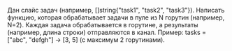 Дан слайс задач (например, []string{"task1", "task2", "task3"}).
Написать функцию, которая обрабатывает задачи в пуле из N горутин (например, N=2).
Каждая задача обрабатывается в горутине, а результаты (например, длина строки) отправляются в канал.
Пример: tasks = ["abc", "defgh"] → [3, 5] (с максимум 2 горутинами).